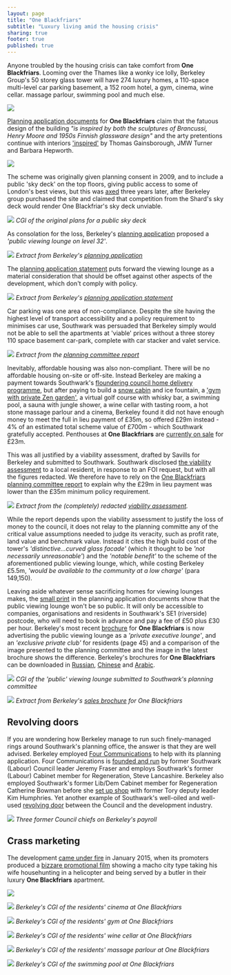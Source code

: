 ```yaml
---
layout: page
title: "One Blackfriars"
subtitle: "Luxury living amid the housing crisis"
sharing: true
footer: true
published: true 
---
```

Anyone troubled by the housing crisis can take comfort from **One Blackfriars**. Looming over the Thames like a wonky ice lolly, Berkeley Group's 50 storey glass tower will have 274 luxury homes, a 110-space multi-level car parking basement, a 152 room hotel, a gym, cinema, wine cellar. massage parlour, swimming pool and much else.

![](http://35percent.org/img/obcgi.jpg)

[Planning application documents](http://planbuild.southwark.gov.uk/documents/?GetDocument=%7b%7b%7b!yEWdLLdNR%2bJj86NpOhjqfw%3d%3d!%7d%7d%7d) for __One Blackfriars__ claim that the fatuous design of the building _"is inspired by both the sculptures of Brancussi, Henry Moore and 1950s Finnish glassware design"_ and the arty pretentions continue with interiors ['inspired'](https://www.berkeleygroup.co.uk/new-homes/london/southwark/one-blackfriars) by Thomas Gainsborough, JMW Turner and Barbara Hepworth. 

![](http://35percent.org/img/obdesign.png)

The scheme was originally given planning consent in 2009, and to include a public 'sky deck' on the top floors, giving public access to some of London's best views, but this was [axed](http://www.london-se1.co.uk/news/view/5776) three years later, after Berkeley group purchased the site and claimed that competition from the Shard's sky deck would render One Blackfriar's sky deck unviable.

![](http://35percent.org/img/bctoptower.png)
*CGI of the original plans for a public sky deck*

As consolation for the loss, Berkeley's [planning application](http://35percent.org/img/oneblackfriarsplanningapplication.pdf) proposed a _'public viewing lounge on level 32'_. 

![](http://35percent.org/img/publicviewinglounge.png)
*Extract from Berkeley's [planning application](http://35percent.org/img/oneblackfriarsplanningapplication.pdf)*

The [planning application statement](http://planbuild.southwark.gov.uk/documents/?GetDocument=%7b%7b%7b!28pvllAgL%2bwF8rb4Xe8zyw%3d%3d!%7d%7d%7d) puts forward the viewing lounge as a material consideration that should be offset against other aspects of the development, which don't comply with policy.

![](http://35percent.org/img/viewingloungeps.png)
*Extract from Berkeley's [planning application statement](http://planbuild.southwark.gov.uk/documents/?GetDocument=%7b%7b%7b!28pvllAgL%2bwF8rb4Xe8zyw%3d%3d!%7d%7d%7d)*

Car parking was one area of non-compliance.  Despite the site having the highest level of transport accessibility and a policy requirement to minimises car use, Southwark was persuaded that Berkeley simply would not be able to sell the apartments at 'viable' prices without a three storey 110 space basement car-park, complete with car stacker and valet service.

![](http://35percent.org/img/oborparking.png)
*Extract from the [planning committee report](http://planbuild.southwark.gov.uk/documents/?GetDocument=%7b%7b%7b!N3XzHN1XX76Wjzxddhd13g%3d%3d!%7d%7d%7d)*

Inevitably, affordable housing was also non-compliant.  There will be no affordable housing on-site or off-site.  Instead Berkeley are making a payment towards Southwark's [floundering council home delivery programme](https://www.southwarknews.co.uk/news/council-admits-will-miss-target-build-1500-new-council-homes-2018/), but after paying to build a [snow cabin](https://www.theguardian.com/uk-news/2016/dec/28/snow-cabins-jungle-showers-latest-perks-luxury-london-flat) and ice fountain, a ['gym with private Zen garden'](https://www.berkeleygroup.co.uk/new-homes/london/southwark/one-blackfriars), a virtual golf course with whisky bar, a swimming pool, a sauna with jungle shower, a wine cellar with tasting room, a hot stone massage parlour and a cinema, Berkeley found it did not have enough money to meet the full in lieu payment of £35m, so offered £29m instead - 4% of an estimated total scheme value of £700m - which Southwark gratefully accepted.  Penthouses at __One Blackfriars__ are [currently on sale](http://www.telegraph.co.uk/property/buy/one-blackfriars-an-exclusive-look-inside-the-vase-londons-newest/) for £23m.

This was all justified by a viability assessment, drafted by Savills for Berkeley and submitted to Southwark.  Southwark disclosed [the viability assessment](https://www.whatdotheyknow.com/request/226757/response/575472/attach/2/141022%20part%201%20attachment%201.pdf) to a local resident, in response to an FOI request, but with all the figures redacted.  We therefore have to rely on the [One Blackfriars planning committee report](http://planbuild.southwark.gov.uk/documents/?GetDocument=%7b%7b%7b!N3XzHN1XX76Wjzxddhd13g%3d%3d!%7d%7d%7d) to explain why the £29m in lieu payment was lower than the £35m minimum policy requirement.

![](http://35percent.org/img/obfvaredacted.png)
*Extract from the (completely) redacted [viability assessment](https://www.whatdotheyknow.com/request/226757/response/575472/attach/2/141022%20part%201%20attachment%201.pdf).* 

While the report depends upon the viability assessment to justify the loss of money to the council, it does not relay to the planning committe any of the critical value assumptions needed to judge its veracity, such as profit rate, land value and benchmark value.  Instead it cites the high build cost of the tower's _'distinctive...curved glass facade'_ (which it thought to be _'not necessarily unreasonable'_) and the _'notable benefit'_ to the scheme of the aforementioned public viewing lounge, which, while costing Berkeley £5.5m, _'would be available to the community at a low charge'_ (para 149,150).

Leaving aside whatever sense sacrificing homes for viewing lounges makes, the [small print](http://planbuild.southwark.gov.uk/documents/?GetDocument=%7b%7b%7b!sk%2bEbHwM0x7SbbHfJ%2bPlUg%3d%3d!%7d%7d%7d) in the planning application documents show that the public viewing lounge won't be so public. It will only be accessible to companies, organisations and residents in Southwark's SE1 (riverside) postcode, who will need to book in advance and pay a fee of £50 plus £30 per hour.  Berkeley's most recent [brochure](http://35percent.org/img/oneblackfriarsbrochure.pdf) for __One Blackfriars__ is now advertising the public viewing lounge as a _'private executive lounge'_, and an _'exclusive private club'_ for residents (page 45) and a comparison of the image presented to the planning committee and the image in the latest brochure shows the difference.  Berkeley's brochures for __One Blackfriars__ can be downloaded in [Russian](http://35percent.org/img/obrussian.pdf), [Chinese](http://35percent.org/img/obchinese.pdf) and [Arabic](http://35percent.org/img/obarabic.pdf).

![](http://www.london-se1.co.uk/news/imageuploads/1349877689_80.177.117.97.jpg)
*CGI of the 'public' viewing lounge submitted to Southwark's planning committee*  

![](http://35percent.org/img/executivelounge.png)
*Extract from Berkeley's [sales brochure](http://35percent.org/img/oneblackfriarsbrochure.pdf) for One Blackfriars*

## Revolving doors

If you are wondering how Berkeley manage to run such finely-managed rings around Southwark's planning office, the answer is that they are well advised. Berkeley employed [Four Communications](http://fourcommunications.com) to help with its planning application. Four Communications is [founded and run](http://35percent.org/2014-10-19-gamekeepers-turned-poachers/) by former Southwark (Labour) Council leader Jeremy Fraser and employs Southwark's former (Labour) Cabinet member for Regeneration, Steve Lancashire. Berkeley also employed Southwark's former Lib/Dem Cabinet member for Regeneration Catherine Bowman before she [set up shop](http://carvil-ventures.co.uk) with former Tory deputy leader Kim Humphries. Yet another example of Southwark's well-oiled and well-used [revolving door](http://35percent.org/revolving-doors) between the Council and the development industry.

![](http://35percent.org/img/revolvingdoorsob.jpg)
*Three former Council chiefs on Berkeley's payroll*

## Crass marketing

The development [came under fire](http://www.standard.co.uk/news/london/luxury-london-flat-advert-branded-the-creepiest-thing-you-will-ever-see-9966793.html) in January 2015, when its promoters produced a [bizzare promotional film](http://uk.businessinsider.com/bizarre-one-blackfriars-ad-from-new-homes-london-2015-1) showing a macho city type taking his wife househunting in a helicopter and being served by a butler in their luxury __One Blackfriars__ apartment.

![](http://35percent.org/img/obmacho.jpg)

![](http://35percent.org/img/obcinema.png)
*Berkeley's CGI of the residents' cinema at One Blackfriars*

![](http://35percent.org/img/obgym.png)
*Berkeley's CGI of the residents' gym at One Blackfriars*

![](http://35percent.org/img/obwinecellar.png)
*Berkeley's CGI of the residents' wine cellar at One Blackfriars*

![](http://35percent.org/img/obmassageparlour.png)
*Berkeley's CGI of the residents' massage parlour at One Blackfriars*

![](http://35percent.org/img/obpool.png)
*Berkeley's CGI of the swimming pool at One Blackfriars*

